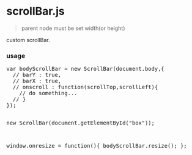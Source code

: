 # scrollBar.js
> parent node must be set width(or height)

custom scrollBar.
<h3>usage</h3>
<pre>
var bodyScrollBar = new ScrollBar(document.body,{
  // barY : true,
  // barX : true,
  // onscroll : function(scrollTop,scrollLeft){
    // do something...
  // }
});

new ScrollBar(document.getElementById("box"));

window.onresize = function(){
  bodyScrollBar.resize();
};
</pre>
